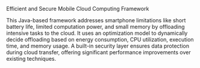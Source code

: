 Efficient and Secure Mobile Cloud Computing Framework

This Java-based framework addresses smartphone limitations like short battery life, limited computation power, and small memory by offloading intensive tasks to the cloud. It uses an optimization model to dynamically decide offloading based on energy consumption, CPU utilization, execution time, and memory usage. A built-in security layer ensures data protection during cloud transfer, offering significant performance improvements over existing techniques.

